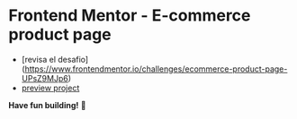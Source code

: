 # Frontend Mentor - E-commerce product page

-   [revisa el desafio] (https://www.frontendmentor.io/challenges/ecommerce-product-page-UPsZ9MJp6)
-   [preview project]()

**Have fun building!** 🚀
